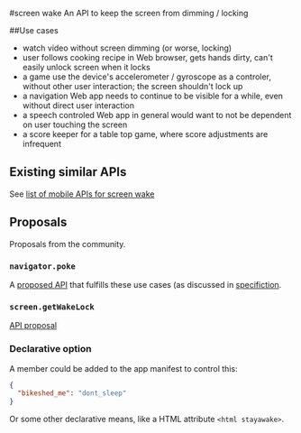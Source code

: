 #screen wake
An API to keep the screen from dimming / locking

##Use cases

* watch video without screen dimming (or worse, locking)
* user follows cooking recipe in Web browser, gets hands dirty, can't easily unlock screen when it locks
* a game use the device's accelerometer / gyroscope as a controler, without other user interaction; the screen shouldn't lock up
* a navigation Web app needs to continue to be visible for a while, even without direct user interaction
* a speech controled Web app in general would want to not be dependent on user touching the screen
* a score keeper for a table top game, where score adjustments are infrequent

## Existing similar APIs
See [list of mobile APIs for screen wake](https://github.com/w3c-webmob/web-api-gap/blob/master/features/screen-wake.md)

## Proposals
Proposals from the community.

### `navigator.poke`
A [proposed API](http://w3c.github.io/screen-wake/navigator_poke.html) that fulfills these use cases (as discussed in [specifiction](http://discourse.specifiction.org/t/allow-developers-to-control-wake-lock-aka-disable-auto-dimming).

### `screen.getWakeLock`
[API proposal](screen_requestWakeLock.md)


### Declarative option
A member could be added to the app manifest to control this:

```JSON
{
  "bikeshed_me": "dont_sleep"
}
```

Or some other declarative means, like a HTML attribute `<html stayawake>`.




